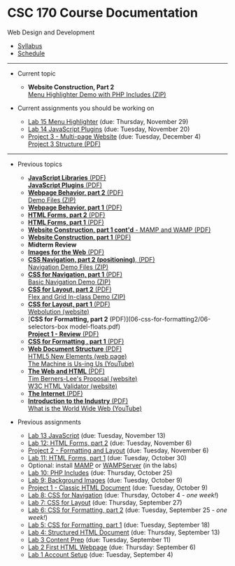 # CSC 170 Course Documentation
Web Design and Development

- [Syllabus](syllabus.md)
- [Schedule](schedule.md) 

<hr>

- Current topic

  - **Website Construction, Part 2**<br>[Menu Highlighter Demo with PHP Includes (ZIP)](22-website-construction2/menu-demo-with-includes.zip)
  
- Current assignments you should be working on

  - [Lab 15 Menu Highlighter](lab16-menu-highlighter/instructions.md) (due: Thursday, November 29)
  - [Lab 14 JavaScript Plugins](lab14-javascript-plugins/instructions.md) (due: Tuesday, November 20)
  - [Project 3 - Multi-page Website](project03-multipage-website/instructions.md) (due: Tuesday, December 4)<br>[Project 3 Structure (PDF)](19-web-behavior2/19a-project3-structure.pdf)


<hr>

- Previous topics
  - [**JavaScript Libraries** (PDF)](21-libraries-plugins/javascript-libraries.pdf)<br>[**JavaScript Plugins** (PDF)](21-libraries-plugins/javascript-plugins.pdf)
  - [**Webpage Behavior, part 2** (PDF)](19-web-behavior2/19-document-object-model.pdf)<br>[Demo Files (ZIP)](19-web-behavior2/demo_toggle.zip)
  - [**Webpage Behavior, part 1** (PDF)](18-web-behavior1/18-webpage-behavior.pdf)
  - [**HTML Forms, part 2** (PDF)](17-html-forms2/17-html-forms2.pdf)
  - [**HTML Forms, part 1** (PDF)](16-html-forms1/16-html-forms1.pdf)
  - [**Website Construction, part 1 cont'd** - MAMP and WAMP (PDF)](15-website-construction1a/15-mamp-and-wamp.pdf)
  - [**Website Construction, part 1** (PDF)](14-website-construction1/14-website-construction.pdf)
  - **Midterm Review**
  - [**Images for the Web** (PDF)](11-images-for-the-web/11-images-for-the-web.pdf)
  - [**CSS Navigation, part 2 (positioning)**, (PDF)](10-css-for-navigation2/10-css-positioning.pdf)<br>[Navigation Demo Files (ZIP)](10-css-for-navigation2/nav-demos.zip)
  - [**CSS for Navigation, part 1** (PDF)](09-css-for-navigation1/09-css-for-navigation1.pdf)<br>[Basic Navigation Demo (ZIP)](09-css-for-navigation1/demo_basic-navigation.zip)
  - [**CSS for Layout, part 2** (PDF)](08-css-for-layout2/08-css-for-layout2.pdf)<br>[Flex and Grid In-class Demo (ZIP)](08-css-for-layout2/flex-grid_demo.zip)
  - [**CSS for Layout, part 1** (PDF)](07-css-for-layout1/07-css-for-layout1.pdf)<br>[Webolution (website)](http://fabianburghardt.de/webolution/)
  - [**CSS for Formatting, part 2** (PDF)](06-css-for-formatting2/06-selectors-box model-floats.pdf)<br> [**Project 1 - Review** (PDF)](06-css-for-formatting2/06a-project1-review.pdf)
  - [**CSS for Formatting , part 1** (PDF)](05-css-for-formatting1/05-css-for-formatting1.pdf)
  - [**Web Document Structure** (PDF)](04-web-document-structure/04-web-document-structure.pdf)<br>[HTML5 New Elements (web page)](https://www.w3schools.com/html/html5_new_elements.asp)<br>[The Machine is Us-ing Us (YouTube)](https://www.youtube.com/watch?v=NLlGopyXT_g&feature=youtu.be)
  - [**The Web and HTML** (PDF)](03-web-and-html/03-web-and-html.pdf)<br>[Tim Berners-Lee's Proposal (website)](http://info.cern.ch/Proposal.html)<br>[W3C HTML Validator (website)](https://validator.w3.org/)
  - [**The Internet** (PDF)](02-internet/02-internet.pdf)
  - [**Introduction to the Industry** (PDF)](01-introduction-to-the-industry/01-introduction-to-the-industry.pdf)<br>[What is the World Wide Web (YouTube)](https://www.youtube.com/watch?v=J8hzJxb0rpc)
- Previous assignments

  - [Lab 13 JavaScript](lab13-javascript-basics/instructions) (due: Tuesday, November 13)
  - [Lab 12: HTML Forms, part 2](lab12-html-forms2/instructions.md) (due: Tuesday, November 6)
  - [Project 2 - Formatting and Layout](project02-formatting-and-layout/instructions.md) (due: Tuesday, November 6)
  - [Lab 11: HTML Forms, part 1](lab11-html-forms1/instructions.md) (due: Tuesday, October 30)
  - Optional: install [MAMP](https://www.mamp.info/en/) or [WAMPServer](http://www.wampserver.com/en/) (in the labs)
  - [Lab 10: PHP Includes](lab10-php-includes/instructions.md) (due: Thursday, October 25)
  - [Lab 9: Background Images](lab09-background-images/instructions.md) (due: Tuesday, October 9)
  - [Project 1 - Classic HTML Document](project01-classic-html-document/instructions.md) (due: Tuesday, October 9)
  - [Lab 8: CSS for Navigation](lab08-css-for-navigation/instructions.md) (due: Thursday, October 4 - *one week!*)
  - [Lab 7: CSS for Layout](lab07-css-for-layout/instructions.md) (due: Thursday, September 27)
  - [Lab 6: CSS for Formatting, part 2](lab06-css-for-formatting2/instructions.md) (due: Tuesday, September 25 - *one week!*)
  - [Lab 5: CSS for Formatting, part 1](lab05-css-for-formatting1/instructions.md) (due: Tuesday, September 18)
  - [Lab 4: Structured HTML Document](lab04-structured-html-document/instructions.md) (due: Thursday, September 13)
  - [Lab 3 Content Prep](lab03-content-prep/instructions.md) (due: Tuesday, September 11)
  - [Lab 2 First HTML Webpage](lab02-first-html-webpage/instructions.md) (due: Thursday: September 6)
  - [Lab 1 Account Setup](lab01-account-setup/instructions.md) (due: Tuesday, September 4)

